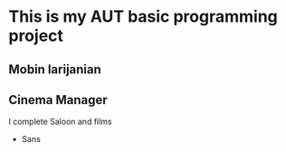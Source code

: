 # This is my AUT basic programming project
## Mobin larijanian
## Cinema Manager

I complete Saloon and films 
- Sans
